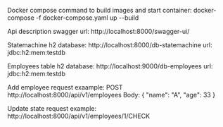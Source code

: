 Docker compose command to build images and start container:
docker-compose -f docker-compose.yaml up --build


Api description swagger url: http://localhost:8000/swagger-ui/

Statemachine h2 database: http://localhost:8000/db-statemachine
url:   jdbc:h2:mem:testdb

Employees table h2 database: http://localhost:9000/db-employees
url:   jdbc:h2:mem:testdb

Add employee request exaample:
POST http://localhost:8000/api/v1/employees
Body:
{
    "name": "A",
    "age": 33
}

Update state request example:
http://localhost:8000/api/v1/employees/1/CHECK
